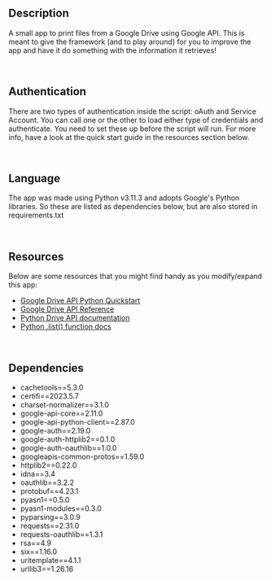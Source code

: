 ## Description
A small app to print files from a Google Drive using Google API. This is meant to give the framework (and to play around) for you to improve the app and have it do something with the information it retrieves!

<br>

## Authentication
There are two types of authentication inside the script: oAuth and Service Account. You can call one or the other to load either type of credentials and authenticate. You need to set these up before the script will run. For more info, have a look at the quick start guide in the resources section below.

<br>

## Language
The app was made using Python v3.11.3 and adopts Google's Python libraries. So these are listed as dependencies below, but are also stored in requirements.txt

<br>

## Resources
Below are some resources that you might find handy as you modify/expand this app:
- [Google Drive API Python Quickstart]
- [Google Drive API Reference]
- [Python Drive API documentation]
- [Python .list() function docs]

<br>

## Dependencies

- cachetools==5.3.0
- certifi==2023.5.7
- charset-normalizer==3.1.0
- google-api-core==2.11.0
- google-api-python-client==2.87.0
- google-auth==2.19.0
- google-auth-httplib2==0.1.0     
- google-auth-oauthlib==1.0.0     
- googleapis-common-protos==1.59.0
- httplib2==0.22.0
- idna==3.4
- oauthlib==3.2.2
- protobuf==4.23.1
- pyasn1==0.5.0
- pyasn1-modules==0.3.0
- pyparsing==3.0.9
- requests==2.31.0
- requests-oauthlib==1.3.1
- rsa==4.9
- six==1.16.0
- uritemplate==4.1.1
- urllib3==1.26.16


[Google Drive API Python Quickstart]: https://developers.google.com/drive/api/quickstart/python
[Google Drive API Reference]: https://developers.google.com/drive/api/reference/rest/v3
[Python Drive API documentation]: https://developers.google.com/resources/api-libraries/documentation/drive/v3/python/latest/index.html
[Python .list() function docs]: https://developers.google.com/resources/api-libraries/documentation/drive/v3/python/latest/drive_v3.files.html#list
